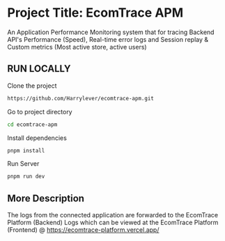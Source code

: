 # Project Title: EcomTrace APM

An Application Performance Monitoring system that for tracing Backend API's Performance (Speed), Real-time error logs and Session replay & Custom metrics (Most active store, active users)

## RUN LOCALLY

Clone the project

```bash
https://github.com/Harrylever/ecomtrace-apm.git
```

Go to project directory
```bash
cd ecomtrace-apm
```

Install dependencies
```bash
pnpm install
```

Run Server
```bash
pnpm run dev
```

## More Description
The logs from the connected application are forwarded to the EcomTrace Platform (Backend)
Logs which can be viewed at the EcomTrace Platform (Frontend) @ https://ecomtrace-platform.vercel.app/
